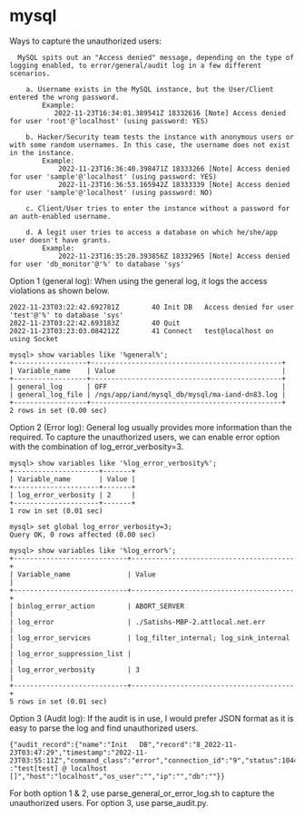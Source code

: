 # mysql

Ways to capture the unauthorized users:

      MySQL spits out an "Access denied" message, depending on the type of logging enabled, to error/general/audit log in a few different scenarios.  

		a. Username exists in the MySQL instance, but the User/Client entered the wrong password. 
			Example: 
			   2022-11-23T16:34:01.389541Z 18332616 [Note] Access denied for user 'root'@'localhost' (using password: YES)
			   
		b. Hacker/Security team tests the instance with anonymous users or with some random usernames. In this case, the username does not exist in the instance. 
		    Example:
				2022-11-23T16:36:40.398471Z 18333266 [Note] Access denied for user 'sample'@'localhost' (using password: YES)
				2022-11-23T16:36:53.165942Z 18333339 [Note] Access denied for user 'sample'@'localhost' (using password: NO)
				
		c. Client/User tries to enter the instance without a password for an auth-enabled username. 
				
		d. A legit user tries to access a database on which he/she/app user doesn't have grants.
			Example:
				2022-11-23T16:35:20.393856Z 18332965 [Note] Access denied for user 'db_monitor'@'%' to database 'sys'

Option 1 (general log):
When using the general log, it logs the access violations as shown below. 

	2022-11-23T03:22:42.692781Z        40 Init DB   Access denied for user 'test'@'%' to database 'sys'
	2022-11-23T03:22:42.693183Z        40 Quit
	2022-11-23T03:23:03.084212Z        41 Connect   test@localhost on  using Socket
	
	mysql> show variables like '%general%';
	+------------------+-----------------------------------------------+
	| Variable_name    | Value                                         |
	+------------------+-----------------------------------------------+
	| general_log      | OFF                                           |
	| general_log_file | /ngs/app/iand/mysql_db/mysql/ma-iand-dn83.log |
	+------------------+-----------------------------------------------+
	2 rows in set (0.00 sec)


Option 2 (Error log): 
General log usually provides more information than the required. To capture the unauthorized users, we can enable error option with the combination of log_error_verbosity=3. 
 
	mysql> show variables like '%log_error_verbosity%';
	+---------------------+-------+
	| Variable_name       | Value |
	+---------------------+-------+
	| log_error_verbosity | 2     |
	+---------------------+-------+
	1 row in set (0.01 sec)

	mysql> set global log_error_verbosity=3;
	Query OK, 0 rows affected (0.00 sec)

	mysql> show variables like '%log_error%';
	+----------------------------+----------------------------------------+
	| Variable_name              | Value                                  |
	+----------------------------+----------------------------------------+
	| binlog_error_action        | ABORT_SERVER                           |
	| log_error                  | ./Satishs-MBP-2.attlocal.net.err       |
	| log_error_services         | log_filter_internal; log_sink_internal |
	| log_error_suppression_list |                                        |
	| log_error_verbosity        | 3                                      |
	+----------------------------+----------------------------------------+
	5 rows in set (0.01 sec)

Option 3 (Audit log):
If the audit is in use, I would prefer JSON format as it is easy to parse the log and find unauthorized users. 

	{"audit_record":{"name":"Init 	DB","record":"8_2022-11-23T03:47:29","timestamp":"2022-11-  23T03:55:11Z","command_class":"error","connection_id":"9","status":1044,"sqltext":"","user"	:"test[test] @ localhost []","host":"localhost","os_user":"","ip":"","db":""}}

For both option 1 & 2, use parse_general_or_error_log.sh to capture the unauthorized users. 
For option 3, use parse_audit.py. 
